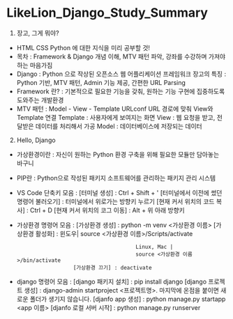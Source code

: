 # LikeLion_Django_Study_Summary

1. 장고, 그게 뭐야?
 - HTML CSS Python 에 대한 지식을 미리 공부할 것!
 - 목차 : Framework & Django 개념 이해, MTV 패턴 파악, 강좌를 수강하며 가져야 하는 마음가짐
 - Django : Python 으로 작상된 오픈소스 웹 어플리케이션 프레임워크
   장고의 특징 : Python 기반, MTV 패턴, Admin 기능 제공, 간편한 URL Parsing
 - Framework 란? : 기본적으로 필요한 기능을 갖춰, 원하는 기능 구현에 집중하도록 도와주는 개발환경
 - MTV 패턴 : Model - View - Template
              URLconf URL 경로에 맞춰 View와 Template 연결
              Template : 사용자에게 보여지는 화면
              View : 웹 요청을 받고, 전달받은 데이터를 처리해서 가공
              Model : 데이터베이스에 저장되는 데이터
              

2. Hello, Django
 - 가상환경이란 : 자신이 원하는 Python 환경 구축을 위해 필요한 모듈만 담아놓는 바구니
 - PIP란 : Python으로 작성된 패키지 소프트웨어를 관리하는 패키지 관리 시스템
 - VS Code 단축키 모음 : [터미널 생성] : Ctrl + Shift + '
                         [터미널에서 이전에 썼던 명령어 불러오기] : 터미널에서 위로가는 방향키 누르기
                         [현재 커서 위치의 코드 복사] : Ctrl + D
                         [현재 커서 위치의 코그 이동] : Alt + 위 아래 방향키
 - 가상환경 명령어 모음 : [가상환경 생성] : python -m venv <가상환경 이름>
                         [가상환경 활성화] : 윈도우|
                                             source <가상환경 이름>/Scripts/activate
                                             
                                             Linux, Mac |
                                             source <가상환경 이름>/bin/activate
                         [가상환경 끄기] : deactivate
                         
 - django 명령어 모음 : [django 패키지 설치] : pip install django
                        [django 프로젝트 생성] : django-admin startproject <프로젝트명>.
                                                마지막에 온점을 붙이면 새로운 폴더가 생기지 않습니다.
                        [djanfo app 생성] : python manage.py startapp <app 이름>
                        [djanfo 로컬 서버 시작] : python manage.py runserver
